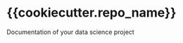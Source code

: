 {{cookiecutter.repo_name}}
==============================
Documentation of your data science project
